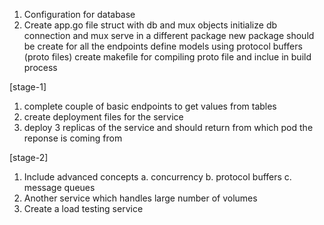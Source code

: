 

1. Configuration for database 
2. Create app.go file 
    struct with db and mux objects
    initialize db connection and mux serve in a different package
    new package should be create for all the endpoints
    define models using protocol buffers (proto files)
   create makefile for compiling proto file and inclue in build process



[stage-1]
1. complete couple of basic endpoints to get values from tables
2. create deployment files for the service
3. deploy 3 replicas of the service and should return from which pod the reponse is coming from

[stage-2]
1. Include advanced concepts 
    a. concurrency 
    b. protocol buffers
    c. message queues
2. Another service which handles large number of volumes
3. Create a load testing service
